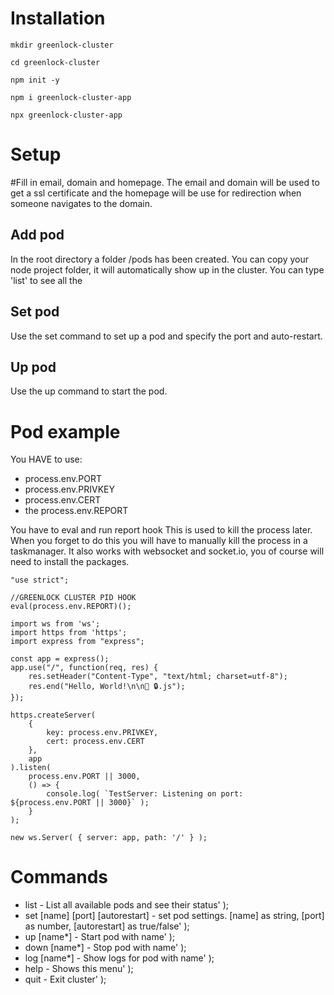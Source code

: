 
# Installation

`mkdir greenlock-cluster`

`cd greenlock-cluster`

`npm init -y`

`npm i greenlock-cluster-app`

`npx greenlock-cluster-app`


# Setup

#Fill in email, domain and homepage. 
The email and domain will be used to get a ssl certificate and the homepage 
will be use for redirection when someone navigates to the domain.

## Add pod
In the root directory a folder /pods has been created. You can copy your node
project folder, it will automatically show up in the cluster.
You can type 'list' to see all the 

## Set pod
Use the set command to set up a pod and specify the port and auto-restart.

## Up pod
Use the up command to start the pod.


# Pod example
You HAVE to use:
- process.env.PORT
- process.env.PRIVKEY
- process.env.CERT
- the process.env.REPORT

You have to eval and run report hook This is used to kill the process later.
When you forget to do this you will have to manually kill the process in 
a taskmanager.
It also works with websocket and socket.io, you of course will need to install 
the packages.

```
"use strict";

//GREENLOCK CLUSTER PID HOOK
eval(process.env.REPORT)();

import ws from 'ws';
import https from 'https';
import express from "express";

const app = express();
app.use("/", function(req, res) {
    res.setHeader("Content-Type", "text/html; charset=utf-8");
    res.end("Hello, World!\n\n💚 🔒.js");
});

https.createServer(
    {
        key: process.env.PRIVKEY,
        cert: process.env.CERT
    }, 
    app
).listen( 
    process.env.PORT || 3000,
    () => {
        console.log( `TestServer: Listening on port: ${process.env.PORT || 3000}` );
    }
);

new ws.Server( { server: app, path: '/' } );
```


# Commands

- list                              - List all available pods and see their status' );
- set  [name] [port] [autorestart]  - set pod settings. [name] as string, [port] as number, [autorestart] as true/false' );
- up   [name*]                      - Start pod with name' );
- down [name*]                      - Stop pod with name' );
- log  [name*]                      - Show logs for pod with name' );
- help                              - Shows this menu' );
- quit                              - Exit cluster' );